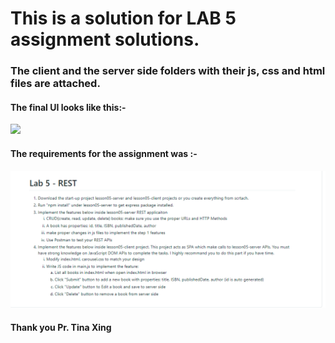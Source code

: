 # This is a solution for LAB 5 assignment solutions.

### The client and the server side folders with their js, css and html files are attached.

#### The final UI looks like this:-
![](labB.PNG)

#### The requirements for the assignment was :-

![](labA.PNG)


#### Thank you Pr. Tina Xing
